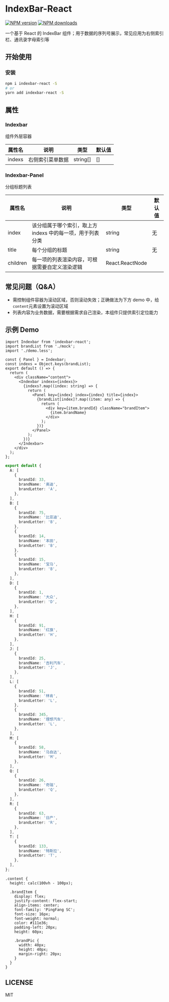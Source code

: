 # IndexBar-React

[![NPM version](https://img.shields.io/npm/v/indexbar-react.svg?style=flat)](https://npmjs.org/package/indexbar-react)
[![NPM downloads](https://img.shields.io/badge/downloads-14.6%20kB-brightgreen)](https://www.npmjs.com/package/indexbar-react)

一个基于 React 的 IndexBar 组件；用于数据的序列号展示，常见应用为右侧索引栏、通讯录字母索引等

## 开始使用

### 安装

```bash
npm i indexbar-react -S
# or
yarn add indexbar-react -S
```

## 属性

### Indexbar

组件外层容器

| 属性名 | 说明             | 类型     | 默认值 |
| ------ | ---------------- | -------- | ------ |
| indexs | 右侧索引菜单数据 | string[] | []     |

### Indexbar-Panel

分组标题列表

| 属性名   | 说明                                                       | 类型            | 默认值 |
| -------- | ---------------------------------------------------------- | --------------- | ------ |
| index    | 该分组属于哪个索引，取上方 indexs 中的每一项，用于列表分类 | string          | 无     |
| title    | 每个分组的标题                                             | string          | 无     |
| children | 每一项的列表渲染内容，可根据需要自定义渲染逻辑             | React.ReactNode |        |

## 常见问题（Q&A）

- 需控制组件容器为滚动区域，否则滚动失效；正确做法为下方 demo 中，给`content`元素设置为滚动区域
- 列表内容为业务数据，需要根据需求自己渲染，本组件只提供索引定位能力

## 示例 Demo

```tsx
import Indexbar from 'indexbar-react';
import brandList from './mock';
import './demo.less';

const { Panel } = Indexbar;
const indexs = Object.keys(brandList);
export default () => {
  return (
    <div className="content">
      <Indexbar indexs={indexs}>
        {indexs?.map((index: string) => {
          return (
            <Panel key={index} index={index} title={index}>
              {brandList[index]?.map((item: any) => {
                return (
                  <div key={item.brandId} className="brandItem">
                    {item.brandName}
                  </div>
                );
              })}
            </Panel>
          );
        })}
      </Indexbar>
    </div>
  );
};
```

```ts
export default {
  A: [
    {
      brandId: 33,
      brandName: '奥迪',
      brandLetter: 'A',
    },
  ],
  B: [
    {
      brandId: 75,
      brandName: '比亚迪',
      brandLetter: 'B',
    },
    {
      brandId: 14,
      brandName: '本田',
      brandLetter: 'B',
    },
    {
      brandId: 15,
      brandName: '宝马',
      brandLetter: 'B',
    },
  ],
  D: [
    {
      brandId: 1,
      brandName: '大众',
      brandLetter: 'D',
    },
  ],
  H: [
    {
      brandId: 91,
      brandName: '红旗',
      brandLetter: 'H',
    },
  ],
  J: [
    {
      brandId: 25,
      brandName: '吉利汽车',
      brandLetter: 'J',
    },
  ],
  L: [
    {
      brandId: 51,
      brandName: '林肯',
      brandLetter: 'L',
    },
    {
      brandId: 345,
      brandName: '理想汽车',
      brandLetter: 'L',
    },
  ],
  M: [
    {
      brandId: 58,
      brandName: '马自达',
      brandLetter: 'M',
    },
  ],
  Q: [
    {
      brandId: 26,
      brandName: '奇瑞',
      brandLetter: 'Q',
    },
  ],
  R: [
    {
      brandId: 63,
      brandName: '日产',
      brandLetter: 'R',
    },
  ],
  T: [
    {
      brandId: 133,
      brandName: '特斯拉',
      brandLetter: 'T',
    },
  ],
};
```

```less
.content {
  height: calc(100vh - 100px);

  .brandItem {
    display: flex;
    justify-content: flex-start;
    align-items: center;
    font-family: 'PingFang SC';
    font-size: 16px;
    font-weight: normal;
    color: #111e36;
    padding-left: 20px;
    height: 60px;

    .brandPic {
      width: 40px;
      height: 40px;
      margin-right: 20px;
    }
  }
}
```

## LICENSE

MIT
